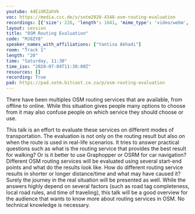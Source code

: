 ```yaml
---
youtube: 44EiORZahVk
voc: https://media.ccc.de/v/sotm2020-4348-osm-routing-evaluation
recordings: [{'size': 226, 'length': 1641, 'mime_type': 'video/webm', 'language': 'eng', 'filename': 'sotm2020-4348-eng-OSM_Routing_Evaluation_webm-hd.webm', 'state': 'new', 'folder': 'webm-hd', 'high_quality': True, 'width': 1920, 'height': 1080, 'updated_at': '2020-07-18T13:06:50.511+02:00', 'recording_url': 'https://cdn.media.ccc.de/events/sotm/2020/webm-hd/sotm2020-4348-eng-OSM_Routing_Evaluation_webm-hd.webm', 'url': 'https://media.ccc.de/public/recordings/47621', 'event_url': 'https://media.ccc.de/public/events/60dc879a-18c1-54cc-8aad-604ad5ac70a6', 'conference_url': 'https://media.ccc.de/public/conferences/sotm2020'}, {'size': 79, 'length': 1641, 'mime_type': 'video/webm', 'language': 'eng', 'filename': 'sotm2020-4348-eng-OSM_Routing_Evaluation_webm-sd.webm', 'state': 'new', 'folder': 'webm-sd', 'high_quality': False, 'width': 720, 'height': 576, 'updated_at': '2020-07-18T12:56:46.249+02:00', 'recording_url': 'https://cdn.media.ccc.de/events/sotm/2020/webm-sd/sotm2020-4348-eng-OSM_Routing_Evaluation_webm-sd.webm', 'url': 'https://media.ccc.de/public/recordings/47618', 'event_url': 'https://media.ccc.de/public/events/60dc879a-18c1-54cc-8aad-604ad5ac70a6', 'conference_url': 'https://media.ccc.de/public/conferences/sotm2020'}, {'size': 61, 'length': 1641, 'mime_type': 'video/mp4', 'language': 'eng', 'filename': 'sotm2020-4348-eng-OSM_Routing_Evaluation_sd.mp4', 'state': 'new', 'folder': 'h264-sd', 'high_quality': False, 'width': 720, 'height': 576, 'updated_at': '2020-07-18T12:54:16.689+02:00', 'recording_url': 'https://cdn.media.ccc.de/events/sotm/2020/h264-sd/sotm2020-4348-eng-OSM_Routing_Evaluation_sd.mp4', 'url': 'https://media.ccc.de/public/recordings/47617', 'event_url': 'https://media.ccc.de/public/events/60dc879a-18c1-54cc-8aad-604ad5ac70a6', 'conference_url': 'https://media.ccc.de/public/conferences/sotm2020'}, {'size': 25, 'length': 1641, 'mime_type': 'audio/mpeg', 'language': 'eng', 'filename': 'sotm2020-4348-eng-OSM_Routing_Evaluation_mp3.mp3', 'state': 'new', 'folder': 'mp3', 'high_quality': False, 'width': 0, 'height': 0, 'updated_at': '2020-07-18T12:47:36.438+02:00', 'recording_url': 'https://cdn.media.ccc.de/events/sotm/2020/mp3/sotm2020-4348-eng-OSM_Routing_Evaluation_mp3.mp3', 'url': 'https://media.ccc.de/public/recordings/47615', 'event_url': 'https://media.ccc.de/public/events/60dc879a-18c1-54cc-8aad-604ad5ac70a6', 'conference_url': 'https://media.ccc.de/public/conferences/sotm2020'}, {'size': 183, 'length': 1641, 'mime_type': 'video/mp4', 'language': 'eng', 'filename': 'sotm2020-4348-eng-OSM_Routing_Evaluation_hd.mp4', 'state': 'new', 'folder': 'h264-hd', 'high_quality': True, 'width': 1920, 'height': 1080, 'updated_at': '2020-07-18T12:44:41.710+02:00', 'recording_url': 'https://cdn.media.ccc.de/events/sotm/2020/h264-hd/sotm2020-4348-eng-OSM_Routing_Evaluation_hd.mp4', 'url': 'https://media.ccc.de/public/recordings/47614', 'event_url': 'https://media.ccc.de/public/events/60dc879a-18c1-54cc-8aad-604ad5ac70a6', 'conference_url': 'https://media.ccc.de/public/conferences/sotm2020'}]
layout: session
title: "OSM Routing Evaluation"
code: "MJ8ZY8"
speaker_names_with_affiliations: ["Yantisa Akhadi"]
room: "Track 1"
length: "20"
time: "Saturday, 11:30"
time_iso: "2020-07-04T11:30:00Z"
resources: []
recording: True
pad: https://pad.sotm.bitcast.co.za/p/osm-routing-evaluation
---
```

There have been multiples OSM routing services that are available, from offline to online. While this situation gives people many options to choose from it may also confuse people on which service they should choose or use. 

This talk is an effort to evaluate these services on different modes of transportation. The evaluation is not only on the routing result but also on when the route is used in real-life scenarios. It tries to answer practical questions such as what is the routing service that provides the best result for walking? Or is it better to use Graphopper or OSRM for car navigation? Different OSM routing services will be evaluated using several start-end points and what do the results look like. How do different routing service results in shorter or longer distance/time and what may have caused it? Surely the journey in the real situation will be presented as well.  While the answers highly depend on several factors (such as road tag completeness, local road rules, and time of traveling), this talk will be a good overview for the audience that wants to know more about routing services in OSM. No technical knowledge is necessary.
